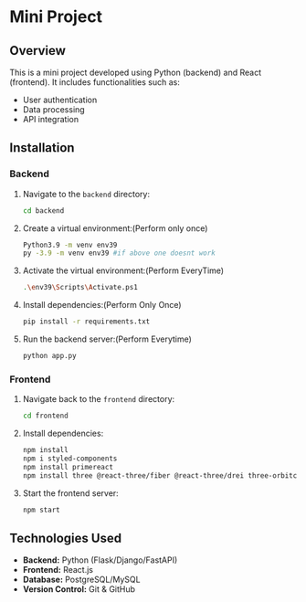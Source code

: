 # Mini Project

## Overview
This is a mini project developed using Python (backend) and React (frontend). It includes functionalities such as:
- User authentication
- Data processing
- API integration

## Installation

### Backend
1. Navigate to the `backend` directory:
   ```sh
   cd backend
   ```
2. Create a virtual environment:(Perform only once)
   ```sh
   Python3.9 -m venv env39
   py -3.9 -m venv env39 #if above one doesnt work
   ```
3. Activate the virtual environment:(Perform EveryTime)
     ```sh
     .\env39\Scripts\Activate.ps1
     ```

4. Install dependencies:(Perform Only Once)
   ```sh
   pip install -r requirements.txt
   ```
5. Run the backend server:(Perform Everytime)
   ```sh
   python app.py
   ```

### Frontend
1. Navigate back to the `frontend` directory:
   ```sh
   cd frontend
   ```
2. Install dependencies:
   ```sh
   npm install
   npm i styled-components
   npm install primereact
   npm install three @react-three/fiber @react-three/drei three-orbitcontrols
   ```
3. Start the frontend server:
   ```sh
   npm start
   ```

## Technologies Used
- **Backend:** Python (Flask/Django/FastAPI)
- **Frontend:** React.js
- **Database:** PostgreSQL/MySQL
- **Version Control:** Git & GitHub


